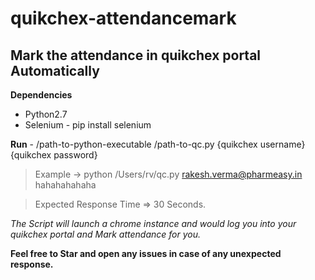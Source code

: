 # quikchex-attendancemark
## Mark the attendance in quikchex portal Automatically

**Dependencies**
  - Python2.7
  - Selenium - pip install selenium

**Run** -
 /path-to-python-executable /path-to-qc.py {quikchex username} {quikchex password} 
 > Example -> python /Users/rv/qc.py rakesh.verma@pharmeasy.in hahahahahaha

> Expected Response Time => 30 Seconds.

*The Script will launch a chrome instance and would log you into your quikchex portal and Mark attendance for you.*

**Feel free to Star and open any issues in case of any unexpected response.**
